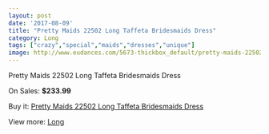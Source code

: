 ```yaml
---
layout: post
date: '2017-08-09'
title: "Pretty Maids 22502 Long Taffeta Bridesmaids Dress"
category: Long
tags: ["crazy","special","maids","dresses","unique"]
image: http://www.eudances.com/5673-thickbox_default/pretty-maids-22502-long-taffeta-bridesmaids-dress.jpg
---
```

Pretty Maids 22502 Long Taffeta Bridesmaids Dress

On Sales: **$233.99**
<a href="https://www.eudances.com/en/long/1967-pretty-maids-22502-long-taffeta-bridesmaids-dress.html"><amp-img layout="responsive" width="600" height="600" src="//www.eudances.com/5673-thickbox_default/pretty-maids-22502-long-taffeta-bridesmaids-dress.jpg" alt="Pretty Maids 22502 Long Taffeta Bridesmaids Dress 0" /></a>
<a href="https://www.eudances.com/en/long/1967-pretty-maids-22502-long-taffeta-bridesmaids-dress.html"><amp-img layout="responsive" width="600" height="600" src="//www.eudances.com/5674-thickbox_default/pretty-maids-22502-long-taffeta-bridesmaids-dress.jpg" alt="Pretty Maids 22502 Long Taffeta Bridesmaids Dress 1" /></a>

Buy it: [Pretty Maids 22502 Long Taffeta Bridesmaids Dress](https://www.eudances.com/en/long/1967-pretty-maids-22502-long-taffeta-bridesmaids-dress.html "Pretty Maids 22502 Long Taffeta Bridesmaids Dress")

View more: [Long](https://www.eudances.com/en/21-long "Long")